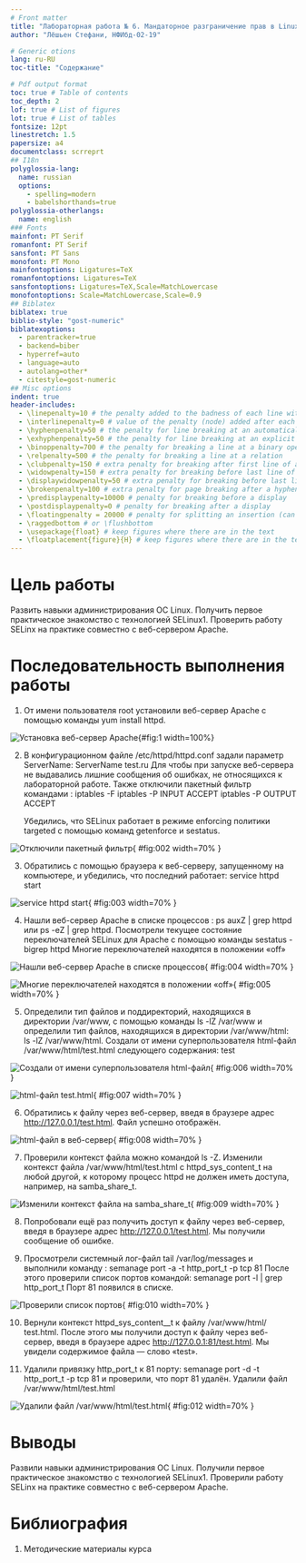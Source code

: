 ```yaml
---
# Front matter
title: "Лабораторная работа № 6. Мандаторное разграничение прав в Linux."
author: "Лёшьен Стефани, НФИбд-02-19"

# Generic otions
lang: ru-RU
toc-title: "Содержание"

# Pdf output format
toc: true # Table of contents
toc_depth: 2
lof: true # List of figures
lot: true # List of tables
fontsize: 12pt
linestretch: 1.5
papersize: a4
documentclass: scrreprt
## I18n
polyglossia-lang:
  name: russian
  options:
	- spelling=modern
	- babelshorthands=true
polyglossia-otherlangs:
  name: english
### Fonts
mainfont: PT Serif
romanfont: PT Serif
sansfont: PT Sans
monofont: PT Mono
mainfontoptions: Ligatures=TeX
romanfontoptions: Ligatures=TeX
sansfontoptions: Ligatures=TeX,Scale=MatchLowercase
monofontoptions: Scale=MatchLowercase,Scale=0.9
## Biblatex
biblatex: true
biblio-style: "gost-numeric"
biblatexoptions:
  - parentracker=true
  - backend=biber
  - hyperref=auto
  - language=auto
  - autolang=other*
  - citestyle=gost-numeric
## Misc options
indent: true
header-includes:
  - \linepenalty=10 # the penalty added to the badness of each line within a paragraph (no associated penalty node) Increasing the value makes tex try to have fewer lines in the paragraph.
  - \interlinepenalty=0 # value of the penalty (node) added after each line of a paragraph.
  - \hyphenpenalty=50 # the penalty for line breaking at an automatically inserted hyphen
  - \exhyphenpenalty=50 # the penalty for line breaking at an explicit hyphen
  - \binoppenalty=700 # the penalty for breaking a line at a binary operator
  - \relpenalty=500 # the penalty for breaking a line at a relation
  - \clubpenalty=150 # extra penalty for breaking after first line of a paragraph
  - \widowpenalty=150 # extra penalty for breaking before last line of a paragraph
  - \displaywidowpenalty=50 # extra penalty for breaking before last line before a display math
  - \brokenpenalty=100 # extra penalty for page breaking after a hyphenated line
  - \predisplaypenalty=10000 # penalty for breaking before a display
  - \postdisplaypenalty=0 # penalty for breaking after a display
  - \floatingpenalty = 20000 # penalty for splitting an insertion (can only be split footnote in standard LaTeX)
  - \raggedbottom # or \flushbottom
  - \usepackage{float} # keep figures where there are in the text
  - \floatplacement{figure}{H} # keep figures where there are in the text
---
```


# Цель работы

Развить навыки администрирования ОС Linux. Получить первое практическое знакомство с технологией SELinux1. Проверить работу SELinx на практике совместно с веб-сервером
Apache.

# Последовательность выполнения работы

1. От имени пользователя root установили веб-сервер Apache c помощью команды yum install httpd.

 ![Установка веб-сервер Apache](images/img2.png){#fig:1 width=100%}

2. В конфигурационном файле /etc/httpd/httpd.conf задали параметр ServerName: ServerName test.ru
   Для чтобы при запуске веб-сервера не выдавались лишние сообщения об ошибках, не относящихся к лабораторной работе.
   Также отключили пакетный фильтр командами :
   iptables -F
   iptables -P INPUT ACCEPT iptables -P OUTPUT ACCEPT
   
   Убедились, что SELinux работает в режиме enforcing политики targeted с помощью команд getenforce и sestatus.

 ![Отключили пакетный фильтр](images/img3.png){ #fig:002 width=70% }

3. Обратились с помощью браузера к веб-серверу, запущенному на компьютере, и убедились, что последний    работает:
   service httpd start
   
 ![service httpd start](images/img8.png){ #fig:003 width=70% }

4. Нашли веб-сервер Apache в списке процессов : ps auxZ | grep httpd
   или ps -eZ | grep httpd. Посмотрели  текущее состояние переключателей SELinux для Apache с помощью команды sestatus -bigrep httpd
   Многие переключателей находятся в положении «off»

 ![Нашли веб-сервер Apache в списке процессов](images/img9.png){ #fig:004 width=70% }
 
 ![Многие переключателей находятся в положении «off»](images/img6.png){ #fig:005 width=70% }

5. Определили тип файлов и поддиректорий, находящихся в директории /var/www, с помощью команды ls -lZ    /var/www и определили тип файлов, находящихся в директории /var/www/html: ls -lZ /var/www/html.
   Создали от имени суперпользователя html-файл /var/www/html/test.html следующего содержания:
   <html>
   <body>test</body>
   </html>
   
 ![Создали от имени суперпользователя html-файл](images/img7.png){ #fig:006 width=70% }
 
 ![html-файл test.html](images/img1.png){ #fig:007 width=70% }
 
6. Обратились к файлу через веб-сервер, введя в браузере адрес http://127.0.0.1/test.html. Файл  успешно отображён.
 
 ![html-файл в веб-сервер](images/img12.png){ #fig:008 width=70% }

7. Проверили контекст файла можно командой ls -Z. Изменили контекст файла /var/www/html/test.html с
httpd_sys_content_t на любой другой, к которому процесс httpd не должен иметь доступа, например, на samba_share_t.

![Изменили контекст файла на samba_share_t](images/img11.png){ #fig:009 width=70% }

8. Попробовали ещё раз получить доступ к файлу через веб-сервер, введя в
браузере адрес http://127.0.0.1/test.html. Мы получили сообщение об ошибке.

9. Просмотрели системный лог-файл tail /var/log/messages и выполнили команду :
semanage port -a -t http_port_t -р tcp 81
После этого проверили список портов командой:
semanage port -l | grep http_port_t
Порт 81 появился в списке.

![Проверили список портов ](images/img13.png){ #fig:010 width=70% }

10. Вернули контекст httpd_sys_cоntent__t к файлу /var/www/html/ test.html. После этого мы получили доступ к файлу через веб-сервер, введя в браузере адрес http://127.0.0.1:81/test.html.
Мы увидели содержимое файла — слово «test».

11. Удалили привязку http_port_t к 81 порту:
semanage port -d -t http_port_t -p tcp 81
и проверили, что порт 81 удалён.
Удалили файл /var/www/html/test.html

![Удалили файл /var/www/html/test.html](images/img15.png){ #fig:012 width=70% }

# Выводы

Развили навыки администрирования ОС Linux. Получили первое практическое знакомство с технологией SELinux1. Проверили работу SELinx на практике совместно с веб-сервером Apache. 

# Библиография

1. Методические материалы курса